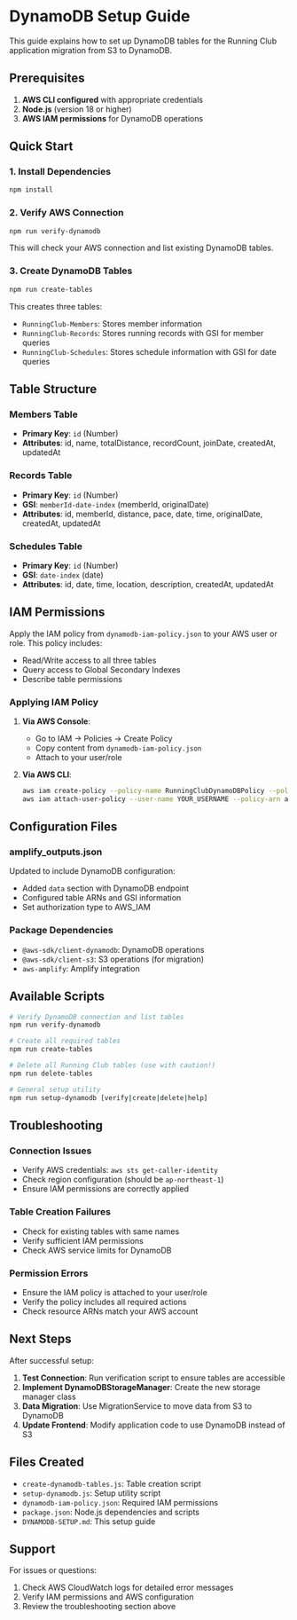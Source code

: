 # DynamoDB Setup Guide

This guide explains how to set up DynamoDB tables for the Running Club application migration from S3 to DynamoDB.

## Prerequisites

1. **AWS CLI configured** with appropriate credentials
2. **Node.js** (version 18 or higher)
3. **AWS IAM permissions** for DynamoDB operations

## Quick Start

### 1. Install Dependencies

```bash
npm install
```

### 2. Verify AWS Connection

```bash
npm run verify-dynamodb
```

This will check your AWS connection and list existing DynamoDB tables.

### 3. Create DynamoDB Tables

```bash
npm run create-tables
```

This creates three tables:
- `RunningClub-Members`: Stores member information
- `RunningClub-Records`: Stores running records with GSI for member queries
- `RunningClub-Schedules`: Stores schedule information with GSI for date queries

## Table Structure

### Members Table
- **Primary Key**: `id` (Number)
- **Attributes**: id, name, totalDistance, recordCount, joinDate, createdAt, updatedAt

### Records Table
- **Primary Key**: `id` (Number)
- **GSI**: `memberId-date-index` (memberId, originalDate)
- **Attributes**: id, memberId, distance, pace, date, time, originalDate, createdAt, updatedAt

### Schedules Table
- **Primary Key**: `id` (Number)
- **GSI**: `date-index` (date)
- **Attributes**: id, date, time, location, description, createdAt, updatedAt

## IAM Permissions

Apply the IAM policy from `dynamodb-iam-policy.json` to your AWS user or role. This policy includes:

- Read/Write access to all three tables
- Query access to Global Secondary Indexes
- Describe table permissions

### Applying IAM Policy

1. **Via AWS Console**:
   - Go to IAM → Policies → Create Policy
   - Copy content from `dynamodb-iam-policy.json`
   - Attach to your user/role

2. **Via AWS CLI**:
   ```bash
   aws iam create-policy --policy-name RunningClubDynamoDBPolicy --policy-document file://dynamodb-iam-policy.json
   aws iam attach-user-policy --user-name YOUR_USERNAME --policy-arn arn:aws:iam::YOUR_ACCOUNT:policy/RunningClubDynamoDBPolicy
   ```

## Configuration Files

### amplify_outputs.json
Updated to include DynamoDB configuration:
- Added `data` section with DynamoDB endpoint
- Configured table ARNs and GSI information
- Set authorization type to AWS_IAM

### Package Dependencies
- `@aws-sdk/client-dynamodb`: DynamoDB operations
- `@aws-sdk/client-s3`: S3 operations (for migration)
- `aws-amplify`: Amplify integration

## Available Scripts

```bash
# Verify DynamoDB connection and list tables
npm run verify-dynamodb

# Create all required tables
npm run create-tables

# Delete all Running Club tables (use with caution!)
npm run delete-tables

# General setup utility
npm run setup-dynamodb [verify|create|delete|help]
```

## Troubleshooting

### Connection Issues
- Verify AWS credentials: `aws sts get-caller-identity`
- Check region configuration (should be `ap-northeast-1`)
- Ensure IAM permissions are correctly applied

### Table Creation Failures
- Check for existing tables with same names
- Verify sufficient IAM permissions
- Check AWS service limits for DynamoDB

### Permission Errors
- Ensure the IAM policy is attached to your user/role
- Verify the policy includes all required actions
- Check resource ARNs match your AWS account

## Next Steps

After successful setup:

1. **Test Connection**: Run verification script to ensure tables are accessible
2. **Implement DynamoDBStorageManager**: Create the new storage manager class
3. **Data Migration**: Use MigrationService to move data from S3 to DynamoDB
4. **Update Frontend**: Modify application code to use DynamoDB instead of S3

## Files Created

- `create-dynamodb-tables.js`: Table creation script
- `setup-dynamodb.js`: Setup utility script
- `dynamodb-iam-policy.json`: Required IAM permissions
- `package.json`: Node.js dependencies and scripts
- `DYNAMODB-SETUP.md`: This setup guide

## Support

For issues or questions:
1. Check AWS CloudWatch logs for detailed error messages
2. Verify IAM permissions and AWS configuration
3. Review the troubleshooting section above